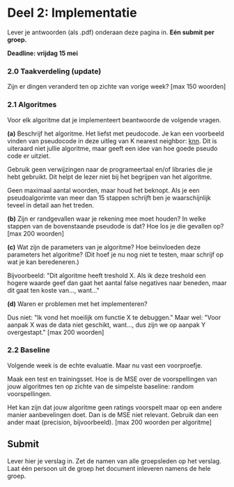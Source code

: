 # Deel 2: Implementatie
Lever je antwoorden (als .pdf) onderaan deze pagina in. **Eén submit per groep.**

**Deadline: vrijdag 15 mei**

### 2.0 Taakverdeling (update)
Zijn er dingen veranderd ten op zichte van vorige week?
\[max 150 woorden\]

### 2.1 Algoritmes
Voor elk algoritme dat je implementeert beantwoorde de volgende vragen.

**(a)**
Beschrijf het algoritme. Het liefst met peudocode. Je kan een voorbeeld vinden van pseudocode in deze uitleg van K nearest neighbor: [knn](https://towardsdatascience.com/k-nearest-neighbours-introduction-to-machine-learning-algorithms-18e7ce3d802a). Dit is uiteraard niet jullie algoritme, maar geeft een idee van hoe goede pseudo code er uitziet.

Gebruik geen verwijzingen naar de programeertaal en/of libraries die je hebt gebruikt. Dit helpt de lezer niet bij het begrijpen van het algoritme.

Geen maximaal aantal woorden, maar houd het beknopt. Als je een pseudoalgorimte van meer dan 15 stappen schrijft ben je waarschijnlijk teveel in detail aan het treden.

**(b)**
Zijn er randgevallen waar je rekening mee moet houden? In welke stappen van de bovenstaande pseudode is dat? Hoe los je die gevallen op?
\[max 200 woorden\]

**(c)**
Wat zijn de parameters van je algoritme? Hoe beïnvloeden deze parameters het algoritme? (Dit hoef je nu nog niet te testen, maar schrijf op wat je kan beredeneren.)

Bijvoorbeeld: "Dit algoritme heeft treshold X. Als ik deze treshold een hogere waarde geef dan gaat het aantal false negatives naar beneden, maar dit gaat ten koste van..., want..."

**(d)**
Waren er problemen met het implementeren?

Dus niet: "Ik vond het moeilijk om functie X te debuggen."
Maar wel: "Voor aanpak X was de data niet geschikt, want..., dus zijn we op aanpak Y overgestapt."
\[max 200 woorden\]

### 2.2 Baseline
Volgende week is de echte evaluatie. Maar nu vast een voorproefje.

Maak een test en trainingsset. Hoe is de MSE over de voorspellingen van jouw algoritmes ten op zichte van de simpelste baseline: random voorspellingen.

Het kan zijn dat jouw algoritme geen ratings voorspelt maar op een andere manier aanbevelingen doet. Dan is de MSE niet relevant. Gebruik dan een ander maat (precision, bijvoorbeeld).
\[max 200 woorden per algoritme\]

## Submit

Lever hier je verslag in. Zet de namen van alle groepsleden op het verslag. Laat één persoon uit de groep het document inleveren namens de hele groep.
